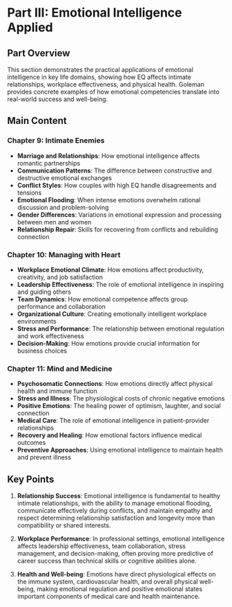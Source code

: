 # Part III: Emotional Intelligence Applied

## Part Overview
This section demonstrates the practical applications of emotional intelligence in key life domains, showing how EQ affects intimate relationships, workplace effectiveness, and physical health. Goleman provides concrete examples of how emotional competencies translate into real-world success and well-being.

## Main Content

### Chapter 9: Intimate Enemies
- **Marriage and Relationships**: How emotional intelligence affects romantic partnerships
- **Communication Patterns**: The difference between constructive and destructive emotional exchanges
- **Conflict Styles**: How couples with high EQ handle disagreements and tensions
- **Emotional Flooding**: When intense emotions overwhelm rational discussion and problem-solving
- **Gender Differences**: Variations in emotional expression and processing between men and women
- **Relationship Repair**: Skills for recovering from conflicts and rebuilding connection

### Chapter 10: Managing with Heart
- **Workplace Emotional Climate**: How emotions affect productivity, creativity, and job satisfaction
- **Leadership Effectiveness**: The role of emotional intelligence in inspiring and guiding others
- **Team Dynamics**: How emotional competence affects group performance and collaboration
- **Organizational Culture**: Creating emotionally intelligent workplace environments
- **Stress and Performance**: The relationship between emotional regulation and work effectiveness
- **Decision-Making**: How emotions provide crucial information for business choices

### Chapter 11: Mind and Medicine
- **Psychosomatic Connections**: How emotions directly affect physical health and immune function
- **Stress and Illness**: The physiological costs of chronic negative emotions
- **Positive Emotions**: The healing power of optimism, laughter, and social connection
- **Medical Care**: The role of emotional intelligence in patient-provider relationships
- **Recovery and Healing**: How emotional factors influence medical outcomes
- **Preventive Approaches**: Using emotional intelligence to maintain health and prevent illness

## Key Points

1. **Relationship Success**: Emotional intelligence is fundamental to healthy intimate relationships, with the ability to manage emotional flooding, communicate effectively during conflicts, and maintain empathy and respect determining relationship satisfaction and longevity more than compatibility or shared interests.

2. **Workplace Performance**: In professional settings, emotional intelligence affects leadership effectiveness, team collaboration, stress management, and decision-making, often proving more predictive of career success than technical skills or cognitive abilities alone.

3. **Health and Well-being**: Emotions have direct physiological effects on the immune system, cardiovascular health, and overall physical well-being, making emotional regulation and positive emotional states important components of medical care and health maintenance.